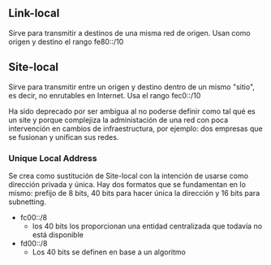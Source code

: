 ## Link-local

Sirve para transmitir a destinos de una misma red de origen. Usan como origen y destino el rango fe80::/10

## Site-local

Sirve para transmitir entre un origen y destino dentro de un mismo "sitio", es decir, no enrutables en Internet. Usa el rango fec0::/10

Ha sido deprecado por ser ambigua al no poderse definir como tal qué es un site y porque complejiza la administación de una red con poca intervención en cambios de infraestructura, por ejemplo: dos empresas que se fusionan y unifican sus redes.

### Unique Local Address

Se crea como sustitución de Site-local con la intención de usarse como dirección privada y única. Hay dos formatos que se fundamentan en lo mismo: prefijo de 8 bits, 40 bits para hacer única la dirección y 16 bits para subnetting.

- fc00::/8
	- los 40 bits los proporcionan una entidad centralizada que todavía no está disponible
- fd00::/8
	- Los 40 bits se definen en base a un algoritmo